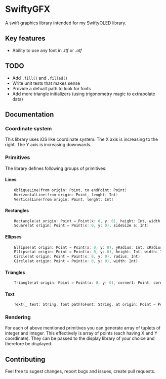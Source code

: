 # SwiftyGFX

A swift graphics library intended for my SwiftyOLED library.

## Key features

* Ability to use any font in _.ttf_ or _.otf_

## TODO

* Add `.fill()` and `.filled()`
* Write unit tests that makes sense
* Provide a defualt path to look for fonts
* Add more triangle initializers (using trigonometry magic to extrapolate data)

## Documentation

### Coordinate system

This library uses iOS like coordinate system. The X axis is increasing to the right. The Y axis is increasing downwards.

### Primitives

The library defines following groups of primitives:

#### Lines

```swift
    ObliqueLine(from origin: Point, to endPoint: Point)
    HorizontalLine(from origin: Point, lenght: Int)
    VerticalLine(from origin: Point, lenght: Int)
```

#### Rectangles

```swift
    Rectangle(at origin: Point = Point(x: 0, y: 0), height: Int, width: Int)
    Square(at origin: Point = Point(x: 0, y: 0), sideSize a: Int)
```

#### Ellipses

```swift
    Ellipse(at origin: Point = Point(x: 0, y: 0), yRadius: Int, xRadius: Int)
    Ellipse(at origin: Point = Point(x: 0, y: 0), height: Int, width: Int)
    Circle(at origin: Point = Point(x: 0, y: 0), radius: Int)
    Circle(at origin: Point = Point(x: 0, y: 0), width: Int)
```

#### Triangles

```swift
    Triangle(at origin: Point = Point(x: 0, y: 0), corner1: Point, corner2: Point, corner3: Point)
```

#### Text

```swift
    Text(_ text: String, font pathToFont: String, at origin: Point = Point(x: 0, y: 0), pixelHeight: UInt32 = 16, pixelWidth: UInt32 = 16)

```

### Rendering

For each of above mentioned primitives you can generate array of tuplets of integer and integer. This effectively is array of points (each having X and Y coordinate). They can be passed to the display library of your choice and therefore be displayed. 

## Contributing

Feel free to sugest changes, report bugs and issues, create pull requests.

